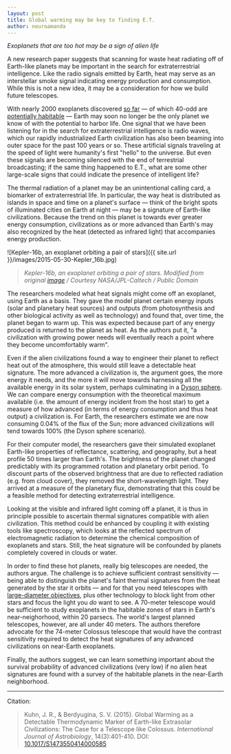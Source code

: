 ```yaml
---
layout: post
title: Global warming may be key to finding E.T.
author: neuroamanda
---
```


_Exoplanets that are too hot may be a sign of alien life_

A new research paper suggests that scanning for waste heat radiating off of Earth-like planets may be important in the search for extraterrestrial intelligence.
Like the radio signals emitted by Earth, heat may serve as an interstellar smoke signal indicating energy production and consumption.
While this is not a new idea, it may be a consideration for how we build future telescopes.

With nearly 2000 exoplanets discovered [so far](http://exoplanetarchive.ipac.caltech.edu/cgi-bin/TblView/nph-tblView?app=ExoTbls&config=planets) &mdash; of which 40-odd are [potentially habitable](https://en.wikipedia.org/wiki/List_of_potentially_habitable_exoplanets) &mdash; Earth may soon no longer be the only planet we know of with the potential to harbor life.
One signal that we have been listening for in the search for extraterrestrial intelligence is radio waves, which our rapidly industrialized Earth civilization has also been beaming into outer space for the past 100 years or so.
These artificial signals traveling at the speed of light were humanity's first "hello" to the universe.
But even these signals are becoming silenced with the end of terrestrial broadcasting; if the same thing happened to E.T., what are some other large-scale signs that could indicate the presence of intelligent life?

The thermal radiation of a planet may be an unintentional calling card, a biomarker of extraterrestrial life.
In particular, the way heat is distributed as islands in space and time on a planet's surface &mdash; think of the bright spots of illuminated cities on Earth at night &mdash; may be a signature of Earth-like civilizations.
Because the trend on this planet is towards ever greater energy consumption, civilizations as or more advanced than Earth's may also recognized by the heat (detected as infrared light) that accompanies energy production.

![Kepler-16b, an exoplanet orbiting a pair of stars]({{ site.url }}/images/2015-05-30-Kepler_16b.jpg)

> _Kepler-16b, an exoplanet orbiting a pair of stars. Modified from original [image](http://planetquest.jpl.nasa.gov/system/secondary_files/binaries/988/original/Kepler_16b_39x27.jpg) / Courtesy NASA/JPL-Caltech / Public Domain_

The researchers modeled what heat signals might come off an exoplanet, using Earth as a basis.
They gave the model planet certain energy inputs (solar and planetary heat sources) and outputs (from photosynthesis and other biological activity as well as technology) and found that, over time, the planet began to warm up. This was expected because part of any energy produced is returned to the planet as heat. As the authors put it, "a civilization with growing power needs will eventually reach a point where they become uncomfortably warm".

Even if the alien civilizations found a way to engineer their planet to reflect heat out of the atmosphere, this would still leave a detectable heat signature.
The more advanced a civilization is, the argument goes, the more energy it needs, and the more it will move towards harnessing all the available energy in its solar system, perhaps culminating in a [Dyson sphere](http://en.wikipedia.org/wiki/Dyson_sphere).
We can compare energy consumption with the theoretical maximum available (i.e. the amount of energy incident from the host star) to get a measure of how advanced (in terms of energy consumption and thus heat output) a civilization is.
For Earth, the researchers estimate we are now consuming 0.04% of the flux of the Sun; more advanced civilizations will tend towards 100% (the Dyson sphere scenario).

For their computer model, the researchers gave their simulated exoplanet Earth-like properties of reflectance, scattering, and geography, but a heat profile 50 times larger than Earth's.
The brightness of the planet changed predictably with its programmed rotation and planetary orbit period.
To discount parts of the observed brightness that are due to reflected radiation (e.g. from cloud cover), they removed the short-wavelength light.
They arrived at a measure of the planetary flux, demonstrating that this could be a feasible method for detecting extraterrestrial intelligence.

Looking at the visible and infrared light coming off a planet, it is thus in principle possible to ascertain thermal signatures compatible with alien civilization.
This method could be enhanced by coupling it with existing tools like spectroscopy, which looks at the reflected spectrum of electromagnetic radiation to determine the chemical composition of exoplanets and stars.
Still, the heat signature will be confounded by planets completely covered in clouds or water.

In order to find these hot planets, really big telescopes are needed, the authors argue.
The challenge is to achieve sufficient contrast sensitivity &mdash; being able to distinguish the planet's faint thermal signatures from the heat generated by the star it orbits &mdash; and for that you need telescopes with [large-diameter objectives](http://en.wikipedia.org/wiki/Objective_%28optics%29#Telescope), plus other technology to block light from other stars and focus the light you _do_ want to see.
A 70-meter telescope would be sufficient to study exoplanets in the habitable zones of stars in Earth's near-neighorhood, within 20 parsecs.
The world's largest planned telescopes, however, are all under 40 meters.
The authors therefore advocate for the 74-meter Colossus telescope that would have the contrast sensitivity required to detect the heat signatures of any advanced civilizations on near-Earth exoplanets.

Finally, the authors suggest, we can learn something important about the survival probability of advanced civilizations (very low) if no alien heat signatures are found with a survey of the habitable planets in the near-Earth neighborhood.

---
Citation:

> Kuhn, J. R., & Berdyugina, S. V. (2015).  Global Warming as a Detectable Thermodynamic Marker of Earth-like Extrasolar Civilizations: The Case for a Telescope like Colossus. _International Journal of Astrobiology_, 14(3):401-410. DOI: [10.1017/S1473550414000585](http://dx.doi.org/10.1017/S1473550414000585)
